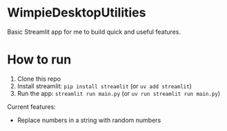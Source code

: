 # WimpieDesktopUtilities
Basic Streamlit app for me to build quick and useful features.

# How to run
1. Clone this repo
2. Install streamlit: `pip install streamlit` (or `uv add streamlit`)
3. Run the app: `streamlit run main.py` (or `uv run streamlit run main.py`)

Current features:
- Replace numbers in a string with random numbers
